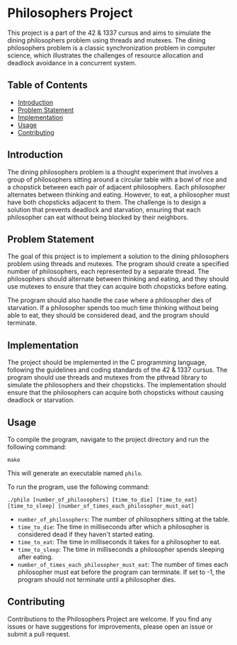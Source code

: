 # Philosophers Project

This project is a part of the 42 & 1337 cursus and aims to simulate the dining philosophers problem using threads and mutexes. The dining philosophers problem is a classic synchronization problem in computer science, which illustrates the challenges of resource allocation and deadlock avoidance in a concurrent system.

## Table of Contents

- [Introduction](#introduction)
- [Problem Statement](#problem-statement)
- [Implementation](#implementation)
- [Usage](#usage)
- [Contributing](#contributing)

## Introduction

The dining philosophers problem is a thought experiment that involves a group of philosophers sitting around a circular table with a bowl of rice and a chopstick between each pair of adjacent philosophers. Each philosopher alternates between thinking and eating. However, to eat, a philosopher must have both chopsticks adjacent to them. The challenge is to design a solution that prevents deadlock and starvation, ensuring that each philosopher can eat without being blocked by their neighbors.

## Problem Statement

The goal of this project is to implement a solution to the dining philosophers problem using threads and mutexes. The program should create a specified number of philosophers, each represented by a separate thread. The philosophers should alternate between thinking and eating, and they should use mutexes to ensure that they can acquire both chopsticks before eating.

The program should also handle the case where a philosopher dies of starvation. If a philosopher spends too much time thinking without being able to eat, they should be considered dead, and the program should terminate.

## Implementation

The project should be implemented in the C programming language, following the guidelines and coding standards of the 42 & 1337 cursus. The program should use threads and mutexes from the pthread library to simulate the philosophers and their chopsticks. The implementation should ensure that the philosophers can acquire both chopsticks without causing deadlock or starvation.

## Usage

To compile the program, navigate to the project directory and run the following command:

```
make
```

This will generate an executable named `philo`.

To run the program, use the following command:

```
./philo [number_of_philosophers] [time_to_die] [time_to_eat] [time_to_sleep] [number_of_times_each_philosopher_must_eat]
```

- `number_of_philosophers`: The number of philosophers sitting at the table.
- `time_to_die`: The time in milliseconds after which a philosopher is considered dead if they haven't started eating.
- `time_to_eat`: The time in milliseconds it takes for a philosopher to eat.
- `time_to_sleep`: The time in milliseconds a philosopher spends sleeping after eating.
- `number_of_times_each_philosopher_must_eat`: The number of times each philosopher must eat before the program can terminate. If set to -1, the program should not terminate until a philosopher dies.

## Contributing

Contributions to the Philosophers Project are welcome. If you find any issues or have suggestions for improvements, please open an issue or submit a pull request.

